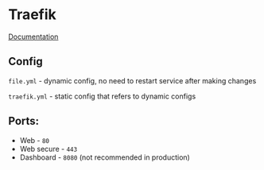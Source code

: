 # Traefik

[Documentation](https://doc.traefik.io/traefik/)

## Config
`file.yml` - dynamic config, no need to restart service after making changes

`traefik.yml` - static config that refers to dynamic configs

## Ports:

- Web - `80`
- Web secure - `443`
- Dashboard - `8080` (not recommended in production)

